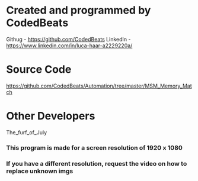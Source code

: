 
# Created and programmed by CodedBeats
Githug      - https://github.com/CodedBeats
LinkedIn    - https://www.linkedin.com/in/luca-haar-a2229220a/


# Source Code
https://github.com/CodedBeats/Automation/tree/master/MSM_Memory_Match


# Other Developers
The_furf_of_July


### This program is made for a screen resolution of 1920 x 1080
### If you have a different resolution, request the video on how to replace unknown imgs
